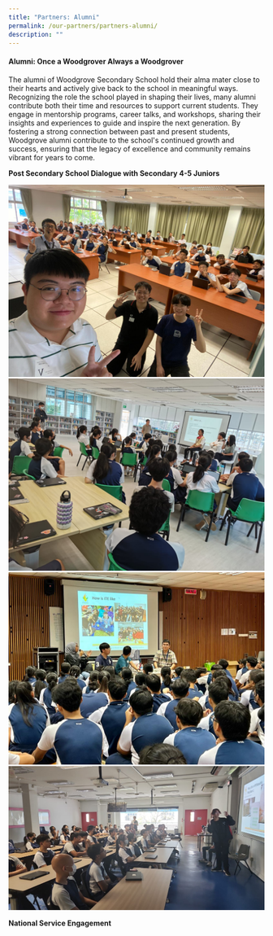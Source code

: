 ```yaml
---
title: "Partners: Alumni"
permalink: /our-partners/partners-alumni/
description: ""
---
```

#### Alumni: Once a Woodgrover Always a Woodgrover

The alumni of Woodgrove Secondary School hold their alma mater close to their hearts and actively give back to the school in meaningful ways. Recognizing the role the school played in shaping their lives, many alumni contribute both their time and resources to support current students. They engage in mentorship programs, career talks, and workshops, sharing their insights and experiences to guide and inspire the next generation. By fostering a strong connection between past and present students, Woodgrove alumni contribute to the school's continued growth and success, ensuring that the legacy of excellence and community remains vibrant for years to come.

**Post Secondary School Dialogue with Secondary 4-5 Juniors**

![](/images/Partners:%20Alumni/whatsapp%20image%20.jpeg)
![](/images/Partners:%20Alumni/whatsapp%20image%202.jpeg)
![](/images/Partners:%20Alumni/whatsapp%20image%204.jpeg)
![](/images/Partners:%20Alumni/whatsapp%20image%202023-03-20%20.jpeg)

**National Service Engagement**




